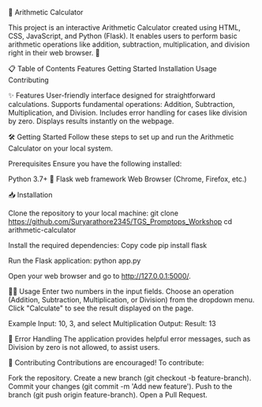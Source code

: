 🧮 Arithmetic Calculator


This project is an interactive Arithmetic Calculator created using HTML, CSS, JavaScript, and Python (Flask). It enables users to perform basic arithmetic operations like addition, subtraction, multiplication, and division right in their web browser. 🚀

📋 Table of Contents
Features
Getting Started
Installation
Usage
Contributing

✨ Features
User-friendly interface designed for straightforward calculations.
Supports fundamental operations: Addition, Subtraction, Multiplication, and Division.
Includes error handling for cases like division by zero.
Displays results instantly on the webpage.


🛠️ Getting Started
Follow these steps to set up and run the Arithmetic Calculator on your local system.

Prerequisites
Ensure you have the following installed:

Python 3.7+ 🐍
Flask web framework
Web Browser (Chrome, Firefox, etc.)


📥 Installation

Clone the repository to your local machine:
git clone https://github.com/Suryarathore2345/TGS_Promptops_Workshop
cd arithmetic-calculator

Install the required dependencies:
Copy code
pip install flask

Run the Flask application:
python app.py

Open your web browser and go to http://127.0.0.1:5000/.

🧑‍💻 Usage
Enter two numbers in the input fields.
Choose an operation (Addition, Subtraction, Multiplication, or Division) from the dropdown menu.
Click "Calculate" to see the result displayed on the page.


Example
Input: 10, 3, and select Multiplication
Output: Result: 13

🐞 Error Handling
The application provides helpful error messages, such as Division by zero is not allowed, to assist users.

🤝 Contributing
Contributions are encouraged! To contribute:

Fork the repository.
Create a new branch (git checkout -b feature-branch).
Commit your changes (git commit -m 'Add new feature').
Push to the branch (git push origin feature-branch).
Open a Pull Request.
